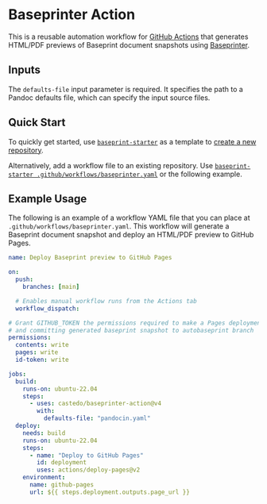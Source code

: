# Baseprinter Action

This is a reusable automation workflow for [GitHub Actions](https://github.com/features/actions)
that generates HTML/PDF previews of Baseprint document snapshots
using [Baseprinter](https://try.perm.pub/baseprinter).


## Inputs

The `defaults-file` input parameter is required.
It specifies the path to a
Pandoc defaults file,
which can specify the input source files.


## Quick Start

To quickly get started, use
[`baseprint-starter`](https://github.com/castedo/baseprint-starter/)
as a template to [create a new repository](
https://github.com/new?template_owner=castedo&template_name=baseprint-starter
).

Alternatively, add a workflow file to an existing repository.
Use [`baseprint-starter .github/workflows/baseprinter.yaml`](
https://github.com/castedo/baseprint-starter/blob/main/.github/workflows/baseprinter.yaml
)
or the following example.


## Example Usage

The following is an example of a workflow YAML file that you can place at
`.github/workflows/baseprinter.yaml`.
This workflow will generate a Baseprint document snapshot and deploy an HTML/PDF preview
to GitHub Pages.

```yaml
name: Deploy Baseprint preview to GitHub Pages

on:
  push:
    branches: [main]

  # Enables manual workflow runs from the Actions tab
  workflow_dispatch:

# Grant GITHUB_TOKEN the permissions required to make a Pages deployment
# and committing generated baseprint snapshot to autobaseprint branch
permissions:
  contents: write
  pages: write
  id-token: write

jobs:
  build:
    runs-on: ubuntu-22.04
    steps:
      - uses: castedo/baseprinter-action@v4
        with:
          defaults-file: "pandocin.yaml"
  deploy:
    needs: build
    runs-on: ubuntu-22.04
    steps:
      - name: "Deploy to GitHub Pages"
        id: deployment
        uses: actions/deploy-pages@v2
    environment:
      name: github-pages
      url: ${{ steps.deployment.outputs.page_url }}
```
